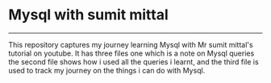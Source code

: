 <h1> Mysql with sumit mittal </h1>


---


This repository captures my journey learning Mysql with Mr sumit mittal's tutorial on youtube. It has three files one which is a note on Mysql queries the second file shows how i used all the queries i learnt, and the third file is used to track my journey on the things i can do with Mysql. 
